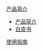 [产品简介]()
   
  * [产品简介](容器服务/负载均衡/产品简介/产品简介.md)
  * [白皮书](容器服务/负载均衡/产品简介/白皮书.md)  

[使用指南](容器服务/负载均衡/使用指南.md)
